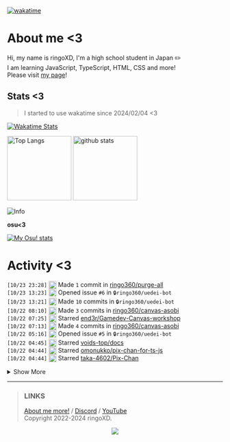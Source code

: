 [![wakatime](https://wakatime.com/badge/user/018d71ab-3f96-48fe-973b-2f7b3d50ecc9.svg)](https://wakatime.com/@018d71ab-3f96-48fe-973b-2f7b3d50ecc9)

# About me <3
<!--
<a href="https://ringoxd.pages.dev"><img src="https://avatars.githubusercontent.com/u/105296365" align="right"></a>
-->

Hi, my name is ringoXD, I'm a high school student in Japan ✏️<br>
I am learning JavaScript, TypeScript, HTML, CSS and more!<br>
Please visit [my page](https://ringoxd.dev/)!

## Stats <3


> I started to use wakatime since 2024/02/04 <3

[![Wakatime Stats](https://github-readme-stats.vercel.app/api/wakatime?username=ringo360&layout=compact&theme=tokyonight)](https://wakatime.com/@ringo360)

<p align="left"> 
  <img alt="Top Langs" height="150px" src="https://github-readme-stats.vercel.app/api/top-langs/?username=ringo360&layout=compact&count_private=true&show_icons=true&theme=tokyonight&custom_title=Used%20Languages!" />
  <img alt="github stats" height="150px" src="https://github-readme-stats.vercel.app/api?username=ringo360&count_private=true&show_icons=true&show_icons=true&theme=tokyonight&custom_title=My%20stats%20<3" />
</p>

![Info](http://github-profile-summary-cards.vercel.app/api/cards/profile-details?username=ringo360&theme=tokyonight)


**osu<3**

[![My Osu! stats](https://osu-sig.vercel.app/card?user=P360Rythm&mode=std&lang=en&blur=6&animation=true&hue=307&mini=true)](https://osu.ppy.sh/users/24734251/)

<!--[![Github activity graph](https://github-readme-activity-graph.vercel.app/graph?username=ringo360&bg_color=000024&color=00ff00&line=8080ff&point=d0d0ff&area=true&hide_border=true)](https://github.com/ashutosh00710/github-readme-activity-graph)-->
<!--[![github-chart](https://github-chart.vercel.app/api?user=ringo360)]-->

# Activity <3
<!--START_SECTION:activity-->
`[10/23 23:28]` <img alt="📝" src="https://github.com/cheesits456/github-activity-readme/raw/master/icons/commit.png" align="top" height="18"> Made `1` commit in [ringo360/purge-all](https://github.com/ringo360/purge-all)  
`[10/23 13:23]` <img alt="❗️" src="https://github.com/cheesits456/github-activity-readme/raw/master/icons/issue.png" align="top" height="18"> Opened issue `#6` in <span title="Private Repo">`🔒ringo360/uedei-bot`</span>  
`[10/23 13:21]` <img alt="📝" src="https://github.com/cheesits456/github-activity-readme/raw/master/icons/commit.png" align="top" height="18"> Made `10` commits in <span title="Private Repo">`🔒ringo360/uedei-bot`</span>  
`[10/22 08:10]` <img alt="📝" src="https://github.com/cheesits456/github-activity-readme/raw/master/icons/commit.png" align="top" height="18"> Made `3` commits in [ringo360/canvas-asobi](https://github.com/ringo360/canvas-asobi)  
`[10/22 07:25]` <img alt="⭐" src="https://github.com/cheesits456/github-activity-readme/raw/master/icons/star.png" align="top" height="18"> Starred [end3r/Gamedev-Canvas-workshop](https://github.com/end3r/Gamedev-Canvas-workshop)  
`[10/22 07:13]` <img alt="📝" src="https://github.com/cheesits456/github-activity-readme/raw/master/icons/commit.png" align="top" height="18"> Made `4` commits in [ringo360/canvas-asobi](https://github.com/ringo360/canvas-asobi)  
`[10/22 05:16]` <img alt="❗️" src="https://github.com/cheesits456/github-activity-readme/raw/master/icons/issue.png" align="top" height="18"> Opened issue `#5` in <span title="Private Repo">`🔒ringo360/uedei-bot`</span>  
`[10/22 04:45]` <img alt="⭐" src="https://github.com/cheesits456/github-activity-readme/raw/master/icons/star.png" align="top" height="18"> Starred [voids-top/docs](https://github.com/voids-top/docs)  
`[10/22 04:44]` <img alt="⭐" src="https://github.com/cheesits456/github-activity-readme/raw/master/icons/star.png" align="top" height="18"> Starred [omonukko/pix-chan-for-ts-js](https://github.com/omonukko/pix-chan-for-ts-js)  
`[10/22 04:44]` <img alt="⭐" src="https://github.com/cheesits456/github-activity-readme/raw/master/icons/star.png" align="top" height="18"> Starred [taka-4602/Pix-Chan](https://github.com/taka-4602/Pix-Chan)  

<details><summary>Show More</summary>

`[10/21 13:21]` <img alt="📝" src="https://github.com/cheesits456/github-activity-readme/raw/master/icons/commit.png" align="top" height="18"> Made `1` commit in <span title="Private Repo">`🔒ringo360/uedei-bot`</span>  
`[10/21 02:31]` <img alt="❗️" src="https://github.com/cheesits456/github-activity-readme/raw/master/icons/issue.png" align="top" height="18"> Opened issue `#4` in <span title="Private Repo">`🔒ringo360/uedei-bot`</span>  
`[10/21 02:27]` <img alt="❗️" src="https://github.com/cheesits456/github-activity-readme/raw/master/icons/issue.png" align="top" height="18"> Opened issue `#3` in <span title="Private Repo">`🔒ringo360/uedei-bot`</span>  
`[10/21 02:22]` <img alt="❗️" src="https://github.com/cheesits456/github-activity-readme/raw/master/icons/issue.png" align="top" height="18"> Opened issue `#2` in <span title="Private Repo">`🔒ringo360/uedei-bot`</span>  
`[10/21 02:14]` <img alt="❗️" src="https://github.com/cheesits456/github-activity-readme/raw/master/icons/issue.png" align="top" height="18"> Opened issue `#1` in <span title="Private Repo">`🔒ringo360/uedei-bot`</span>  
`[10/21 02:05]` <img alt="⭐" src="https://github.com/cheesits456/github-activity-readme/raw/master/icons/star.png" align="top" height="18"> Starred [YimMenu-Lua/Samurais-Scripts](https://github.com/YimMenu-Lua/Samurais-Scripts)  
`[10/21 02:05]` <img alt="⭐" src="https://github.com/cheesits456/github-activity-readme/raw/master/icons/star.png" align="top" height="18"> Starred [microsoft/BitNet](https://github.com/microsoft/BitNet)  
`[10/20 09:37]` <img alt="📝" src="https://github.com/cheesits456/github-activity-readme/raw/master/icons/commit.png" align="top" height="18"> Made `1` commit in <span title="Private Repo">`🔒ringo360/uedei-bot`</span>  
`[10/20 06:51]` <img alt="📂" src="https://github.com/cheesits456/github-activity-readme/raw/master/icons/create-branch.png" align="top" height="18"> Created branch `main` in <span title="Private Repo">`🔒ringo360/uedei-bot`</span>  
`[10/20 06:48]` <img alt="➕" src="https://github.com/cheesits456/github-activity-readme/raw/master/icons/create-repo.png" align="top" height="18"> Created repository <span title="Private Repo">`🔒ringo360/uedei-bot`</span>  
`[10/19 09:45]` <img alt="📝" src="https://github.com/cheesits456/github-activity-readme/raw/master/icons/commit.png" align="top" height="18"> Made `1` commit in [ringo360/CDN-v2](https://github.com/ringo360/CDN-v2)  
`[10/19 08:11]` <img alt="⭐" src="https://github.com/cheesits456/github-activity-readme/raw/master/icons/star.png" align="top" height="18"> Starred [vercel/hyper](https://github.com/vercel/hyper)  
`[10/17 11:17]` <img alt="📝" src="https://github.com/cheesits456/github-activity-readme/raw/master/icons/commit.png" align="top" height="18"> Made `1` commit in [ringo360/CDN-v2](https://github.com/ringo360/CDN-v2)  
`[10/17 11:17]` <img alt="❗️" src="https://github.com/cheesits456/github-activity-readme/raw/master/icons/issue.png" align="top" height="18"> Closed issue [`#2`](https://github.com//ringo360/CDN-v2/issues/2 'init.tsをつくる') in [ringo360/CDN-v2](https://github.com/ringo360/CDN-v2)  
`[10/17 04:25]` <img alt="❗️" src="https://github.com/cheesits456/github-activity-readme/raw/master/icons/issue.png" align="top" height="18"> Opened issue [`#2`](https://github.com//ringo360/CDN-v2/issues/2 'init.tsをつくる') in [ringo360/CDN-v2](https://github.com/ringo360/CDN-v2)  
`[10/17 04:24]` <img alt="📝" src="https://github.com/cheesits456/github-activity-readme/raw/master/icons/commit.png" align="top" height="18"> Made `2` commits in [ringo360/CDN-v2](https://github.com/ringo360/CDN-v2)  
`[10/17 02:45]` <img alt="📝" src="https://github.com/cheesits456/github-activity-readme/raw/master/icons/commit.png" align="top" height="18"> Made `1` commit in [TeamSekai/.github](https://github.com/TeamSekai/.github)  
`[10/17 02:43]` <img alt="📝" src="https://github.com/cheesits456/github-activity-readme/raw/master/icons/commit.png" align="top" height="18"> Made `1` commit in [TeamSekai/Sekai.Viewer](https://github.com/TeamSekai/Sekai.Viewer)  
`[10/17 02:41]` <img alt="🗣" src="https://github.com/cheesits456/github-activity-readme/raw/master/icons/comment.png" align="top" height="18"> Commented on [`f466be5`](https://github.com/TeamSekai/Sekai.Viewer/commit/f466be5edaba4c9e93a551bbd6208deb0ba2e4c4#commitcomment-148034846) in [TeamSekai/Sekai.Viewer](https://github.com/TeamSekai/Sekai.Viewer)  
`[10/17 02:40]` <img alt="📝" src="https://github.com/cheesits456/github-activity-readme/raw/master/icons/commit.png" align="top" height="18"> Made `1` commit in [TeamSekai/Sekai.Viewer](https://github.com/TeamSekai/Sekai.Viewer)  
`[10/17 02:36]` <img alt="📝" src="https://github.com/cheesits456/github-activity-readme/raw/master/icons/commit.png" align="top" height="18"> Made `1` commit in [TeamSekai/Sekai.Explode](https://github.com/TeamSekai/Sekai.Explode)  
`[10/16 01:40]` <img alt="❗️" src="https://github.com/cheesits456/github-activity-readme/raw/master/icons/issue.png" align="top" height="18"> Opened issue [`#1`](https://github.com//ringo360/CDN-v2/issues/1 'offsetの追加') in [ringo360/CDN-v2](https://github.com/ringo360/CDN-v2)  
`[10/15 10:03]` <img alt="➕" src="https://github.com/cheesits456/github-activity-readme/raw/master/icons/create-repo.png" align="top" height="18"> Created repository [ringo360/web-player](https://github.com/ringo360/web-player)  
`[10/15 10:03]` <img alt="📂" src="https://github.com/cheesits456/github-activity-readme/raw/master/icons/create-branch.png" align="top" height="18"> Created branch [`main`](https://github.com/ringo360/web-player/tree/main) in [ringo360/web-player](https://github.com/ringo360/web-player)  
`[10/15 08:14]` <img alt="📝" src="https://github.com/cheesits456/github-activity-readme/raw/master/icons/commit.png" align="top" height="18"> Made `6` commits in [ringo360/canvas-asobi](https://github.com/ringo360/canvas-asobi)  
`[10/14 23:48]` <img alt="⭐" src="https://github.com/cheesits456/github-activity-readme/raw/master/icons/star.png" align="top" height="18"> Starred [takejohn/aiscript-engine](https://github.com/takejohn/aiscript-engine)  
`[10/12 12:20]` <img alt="📝" src="https://github.com/cheesits456/github-activity-readme/raw/master/icons/commit.png" align="top" height="18"> Made `2` commits in [ringo360/1kb](https://github.com/ringo360/1kb)  
`[10/12 11:59]` <img alt="➕" src="https://github.com/cheesits456/github-activity-readme/raw/master/icons/create-repo.png" align="top" height="18"> Created repository [ringo360/1kb](https://github.com/ringo360/1kb)  
`[10/12 11:59]` <img alt="📂" src="https://github.com/cheesits456/github-activity-readme/raw/master/icons/create-branch.png" align="top" height="18"> Created branch [`main`](https://github.com/ringo360/1kb/tree/main) in [ringo360/1kb](https://github.com/ringo360/1kb)  
`[10/12 06:18]` <img alt="⭐" src="https://github.com/cheesits456/github-activity-readme/raw/master/icons/star.png" align="top" height="18"> Starred [iiordanov/remote-desktop-clients](https://github.com/iiordanov/remote-desktop-clients)  
`[10/11 09:19]` <img alt="⭐" src="https://github.com/cheesits456/github-activity-readme/raw/master/icons/star.png" align="top" height="18"> Starred [addi00000/empyrean](https://github.com/addi00000/empyrean)  
`[10/11 00:57]` <img alt="⭐" src="https://github.com/cheesits456/github-activity-readme/raw/master/icons/star.png" align="top" height="18"> Starred [yt-dlp/yt-dlp](https://github.com/yt-dlp/yt-dlp)  
`[10/10 05:24]` <img alt="➕" src="https://github.com/cheesits456/github-activity-readme/raw/master/icons/create-repo.png" align="top" height="18"> Created repository [ringo360/isSafeURL](https://github.com/ringo360/isSafeURL)  
`[10/10 05:24]` <img alt="📂" src="https://github.com/cheesits456/github-activity-readme/raw/master/icons/create-branch.png" align="top" height="18"> Created branch [`main`](https://github.com/ringo360/isSafeURL/tree/main) in [ringo360/isSafeURL](https://github.com/ringo360/isSafeURL)  
`[10/10 05:23]` <img alt="⭐" src="https://github.com/cheesits456/github-activity-readme/raw/master/icons/star.png" align="top" height="18"> Starred [ccbikai/loooooooooooooooooooooooooooooooooooooooooooooooooooooooooooooo.ong](https://github.com/ccbikai/loooooooooooooooooooooooooooooooooooooooooooooooooooooooooooooo.ong)  
`[10/08 08:10]` <img alt="📝" src="https://github.com/cheesits456/github-activity-readme/raw/master/icons/commit.png" align="top" height="18"> Made `6` commits in [ringo360/canvas-asobi](https://github.com/ringo360/canvas-asobi)  
`[10/08 07:07]` <img alt="📂" src="https://github.com/cheesits456/github-activity-readme/raw/master/icons/create-branch.png" align="top" height="18"> Created branch [`main`](https://github.com/ringo360/canvas-asobi/tree/main) in [ringo360/canvas-asobi](https://github.com/ringo360/canvas-asobi)  
`[10/08 07:07]` <img alt="➕" src="https://github.com/cheesits456/github-activity-readme/raw/master/icons/create-repo.png" align="top" height="18"> Created repository [ringo360/canvas-asobi](https://github.com/ringo360/canvas-asobi)  
`[10/08 05:15]` <img alt="⭐" src="https://github.com/cheesits456/github-activity-readme/raw/master/icons/star.png" align="top" height="18"> Starred [stackblitz/bolt.new](https://github.com/stackblitz/bolt.new)  
`[10/07 23:28]` <img alt="⭐" src="https://github.com/cheesits456/github-activity-readme/raw/master/icons/star.png" align="top" height="18"> Starred [otoneko1102/randplus-buffer](https://github.com/otoneko1102/randplus-buffer)  
`[10/06 11:29]` <img alt="📂" src="https://github.com/cheesits456/github-activity-readme/raw/master/icons/create-branch.png" align="top" height="18"> Created branch `main` in <span title="Private Repo">`🔒ringo360/RapidDos`</span>  
`[10/06 11:29]` <img alt="➕" src="https://github.com/cheesits456/github-activity-readme/raw/master/icons/create-repo.png" align="top" height="18"> Created repository <span title="Private Repo">`🔒ringo360/RapidDos`</span>  
`[10/06 09:03]` <img alt="⭐" src="https://github.com/cheesits456/github-activity-readme/raw/master/icons/star.png" align="top" height="18"> Starred [Team-BTMC/osu-radio](https://github.com/Team-BTMC/osu-radio)  
`[10/06 09:03]` <img alt="⭐" src="https://github.com/cheesits456/github-activity-readme/raw/master/icons/star.png" align="top" height="18"> Starred [otoneko1102/discord-userapp](https://github.com/otoneko1102/discord-userapp)  
`[10/05 19:03]` <img alt="📝" src="https://github.com/cheesits456/github-activity-readme/raw/master/icons/commit.png" align="top" height="18"> Made `2` commits in <span title="Private Repo">`🔒TeamSekai/Sekai.Viewer`</span>  
`[10/05 17:50]` <img alt="❗️" src="https://github.com/cheesits456/github-activity-readme/raw/master/icons/issue.png" align="top" height="18"> Closed issue `#1` in <span title="Private Repo">`🔒TeamSekai/Sekai.Viewer`</span>  
`[10/05 17:50]` <img alt="📝" src="https://github.com/cheesits456/github-activity-readme/raw/master/icons/commit.png" align="top" height="18"> Made `3` commits in <span title="Private Repo">`🔒TeamSekai/Sekai.Viewer`</span>  
`[10/05 09:37]` <img alt="📝" src="https://github.com/cheesits456/github-activity-readme/raw/master/icons/commit.png" align="top" height="18"> Made `9` commits in [ringo360/CDN-v2](https://github.com/ringo360/CDN-v2)  
`[10/03 12:42]` <img alt="⭐" src="https://github.com/cheesits456/github-activity-readme/raw/master/icons/star.png" align="top" height="18"> Starred [skick1234/DisTube](https://github.com/skick1234/DisTube)  
`[10/03 04:39]` <img alt="⭐" src="https://github.com/cheesits456/github-activity-readme/raw/master/icons/star.png" align="top" height="18"> Starred [EndstoneMC/endstone](https://github.com/EndstoneMC/endstone)  
`[10/02 12:05]` <img alt="📝" src="https://github.com/cheesits456/github-activity-readme/raw/master/icons/commit.png" align="top" height="18"> Made `2` commits in [ringo360/djs-tutorial](https://github.com/ringo360/djs-tutorial)  
`[10/02 11:24]` <img alt="⭐" src="https://github.com/cheesits456/github-activity-readme/raw/master/icons/star.png" align="top" height="18"> Starred [elviswolcott/seti-icons](https://github.com/elviswolcott/seti-icons)  
`[10/02 10:09]` <img alt="⭐" src="https://github.com/cheesits456/github-activity-readme/raw/master/icons/star.png" align="top" height="18"> Starred [hatoo/oha](https://github.com/hatoo/oha)  
`[10/02 09:27]` <img alt="📝" src="https://github.com/cheesits456/github-activity-readme/raw/master/icons/commit.png" align="top" height="18"> Made `3` commits in [ringo360/Rust-HelloWorld](https://github.com/ringo360/Rust-HelloWorld)  
`[10/02 08:17]` <img alt="📂" src="https://github.com/cheesits456/github-activity-readme/raw/master/icons/create-branch.png" align="top" height="18"> Created branch [`main`](https://github.com/ringo360/Rust-HelloWorld/tree/main) in [ringo360/Rust-HelloWorld](https://github.com/ringo360/Rust-HelloWorld)  
`[10/02 08:17]` <img alt="➕" src="https://github.com/cheesits456/github-activity-readme/raw/master/icons/create-repo.png" align="top" height="18"> Created repository [ringo360/Rust-HelloWorld](https://github.com/ringo360/Rust-HelloWorld)  
`[10/02 07:06]` <img alt="📝" src="https://github.com/cheesits456/github-activity-readme/raw/master/icons/commit.png" align="top" height="18"> Made `3` commits in [ringo360/djs-docs](https://github.com/ringo360/djs-docs)  
`[10/01 11:47]` <img alt="⭐" src="https://github.com/cheesits456/github-activity-readme/raw/master/icons/star.png" align="top" height="18"> Starred [NaeCqde/email-worker-discord](https://github.com/NaeCqde/email-worker-discord)  
`[09/30 04:09]` <img alt="📝" src="https://github.com/cheesits456/github-activity-readme/raw/master/icons/commit.png" align="top" height="18"> Made `3` commits in <span title="Private Repo">`🔒ringo360/Simplest-Dos`</span>  
`[09/30 02:44]` <img alt="➕" src="https://github.com/cheesits456/github-activity-readme/raw/master/icons/create-repo.png" align="top" height="18"> Created repository <span title="Private Repo">`🔒ringo360/Simplest-Dos`</span>  
`[09/30 02:44]` <img alt="📂" src="https://github.com/cheesits456/github-activity-readme/raw/master/icons/create-branch.png" align="top" height="18"> Created branch `main` in <span title="Private Repo">`🔒ringo360/Simplest-Dos`</span>  
`[09/30 01:45]` <img alt="📝" src="https://github.com/cheesits456/github-activity-readme/raw/master/icons/commit.png" align="top" height="18"> Made `3` commits in <span title="Private Repo">`🔒ringo360/Verify`</span>  
`[09/30 00:08]` <img alt="⭐" src="https://github.com/cheesits456/github-activity-readme/raw/master/icons/star.png" align="top" height="18"> Starred [VectorClient/Releases](https://github.com/VectorClient/Releases)  
`[09/29 13:08]` <img alt="⭐" src="https://github.com/cheesits456/github-activity-readme/raw/master/icons/star.png" align="top" height="18"> Starred [ysdragon/StreamBot](https://github.com/ysdragon/StreamBot)  
`[09/26 05:55]` <img alt="⭐" src="https://github.com/cheesits456/github-activity-readme/raw/master/icons/star.png" align="top" height="18"> Starred [TKperson/Nuking-Discord-Server-Bot-Nuke-Bot](https://github.com/TKperson/Nuking-Discord-Server-Bot-Nuke-Bot)  
`[09/25 05:24]` <img alt="⭐" src="https://github.com/cheesits456/github-activity-readme/raw/master/icons/star.png" align="top" height="18"> Starred [VadimBoev/FlappyBird](https://github.com/VadimBoev/FlappyBird)  
`[09/24 14:28]` <img alt="⭐" src="https://github.com/cheesits456/github-activity-readme/raw/master/icons/star.png" align="top" height="18"> Starred [Kolhax/Vape-V4-Crack](https://github.com/Kolhax/Vape-V4-Crack)  
`[09/24 14:11]` <img alt="🗣" src="https://github.com/cheesits456/github-activity-readme/raw/master/icons/comment.png" align="top" height="18"> Commented on [`#1159`](https://github.com//sindresorhus/execa/issues/1159 'How do I fix ERR_PACKAGE_PATH_NOT_EXPORTED ?') in [sindresorhus/execa](https://github.com/sindresorhus/execa)  
`[09/24 14:11]` <img alt="❗️" src="https://github.com/cheesits456/github-activity-readme/raw/master/icons/issue.png" align="top" height="18"> Closed issue [`#1159`](https://github.com//sindresorhus/execa/issues/1159 'How do I fix ERR_PACKAGE_PATH_NOT_EXPORTED ?') in [sindresorhus/execa](https://github.com/sindresorhus/execa)  
`[09/24 14:09]` <img alt="📝" src="https://github.com/cheesits456/github-activity-readme/raw/master/icons/commit.png" align="top" height="18"> Made `1` commit in [ringo360/exec-trigger](https://github.com/ringo360/exec-trigger)  
`[09/24 06:57]` <img alt="📝" src="https://github.com/cheesits456/github-activity-readme/raw/master/icons/commit.png" align="top" height="18"> Made `1` commit in [ringo360/wakeup-and-sleep-frontend](https://github.com/ringo360/wakeup-and-sleep-frontend)  
`[09/23 15:33]` <img alt="📝" src="https://github.com/cheesits456/github-activity-readme/raw/master/icons/commit.png" align="top" height="18"> Made `3` commits in <span title="Private Repo">`🔒ringo360/Verify`</span>  
`[09/23 14:06]` <img alt="🗣" src="https://github.com/cheesits456/github-activity-readme/raw/master/icons/comment.png" align="top" height="18"> Commented on [`#1159`](https://github.com//sindresorhus/execa/issues/1159 'How do I fix ERR_PACKAGE_PATH_NOT_EXPORTED ?') in [sindresorhus/execa](https://github.com/sindresorhus/execa)  
`[09/23 02:10]` <img alt="⭐" src="https://github.com/cheesits456/github-activity-readme/raw/master/icons/star.png" align="top" height="18"> Starred [hUwUtao/Iris](https://github.com/hUwUtao/Iris)  
`[09/23 02:01]` <img alt="🗣" src="https://github.com/cheesits456/github-activity-readme/raw/master/icons/comment.png" align="top" height="18"> Commented on [`#1159`](https://github.com//sindresorhus/execa/issues/1159 'How do I fix ERR_PACKAGE_PATH_NOT_EXPORTED ?') in [sindresorhus/execa](https://github.com/sindresorhus/execa)  
`[09/22 16:35]` <img alt="📝" src="https://github.com/cheesits456/github-activity-readme/raw/master/icons/commit.png" align="top" height="18"> Made `1` commit in <span title="Private Repo">`🔒ringo360/Verify`</span>  
`[09/22 07:14]` <img alt="❗️" src="https://github.com/cheesits456/github-activity-readme/raw/master/icons/issue.png" align="top" height="18"> Opened issue [`#1159`](https://github.com//sindresorhus/execa/issues/1159 'How to fix ERR_PACKAGE_PATH_NOT_EXPORTED ?') in [sindresorhus/execa](https://github.com/sindresorhus/execa)  
`[09/22 07:09]` <img alt="📝" src="https://github.com/cheesits456/github-activity-readme/raw/master/icons/commit.png" align="top" height="18"> Made `2` commits in <span title="Private Repo">`🔒ringo360/exec-trigger`</span>  
`[09/22 06:04]` <img alt="⭐" src="https://github.com/cheesits456/github-activity-readme/raw/master/icons/star.png" align="top" height="18"> Starred [sindresorhus/execa](https://github.com/sindresorhus/execa)  
`[09/22 03:59]` <img alt="📂" src="https://github.com/cheesits456/github-activity-readme/raw/master/icons/create-branch.png" align="top" height="18"> Created branch [`master`](https://github.com/ringo360/djs-docs/tree/master) in [ringo360/djs-docs](https://github.com/ringo360/djs-docs)  
`[09/22 03:59]` <img alt="➕" src="https://github.com/cheesits456/github-activity-readme/raw/master/icons/create-repo.png" align="top" height="18"> Created repository [ringo360/djs-docs](https://github.com/ringo360/djs-docs)  
`[09/21 14:13]` <img alt="📂" src="https://github.com/cheesits456/github-activity-readme/raw/master/icons/create-branch.png" align="top" height="18"> Created branch `master` in <span title="Private Repo">`🔒ringo360/exec-trigger`</span>  
`[09/21 14:11]` <img alt="➕" src="https://github.com/cheesits456/github-activity-readme/raw/master/icons/create-repo.png" align="top" height="18"> Created repository <span title="Private Repo">`🔒ringo360/exec-trigger`</span>  
`[09/21 13:57]` <img alt="📂" src="https://github.com/cheesits456/github-activity-readme/raw/master/icons/create-branch.png" align="top" height="18"> Created branch [`feature/discord-notify`](https://github.com/ringo360/f5si-autoupdater/tree/feature/discord-notify) in [ringo360/f5si-autoupdater](https://github.com/ringo360/f5si-autoupdater)  
`[09/21 13:57]` <img alt="❗️" src="https://github.com/cheesits456/github-activity-readme/raw/master/icons/issue.png" align="top" height="18"> Opened issue [`#2`](https://github.com//ringo360/f5si-autoupdater/issues/2 'Discordへの通知') in [ringo360/f5si-autoupdater](https://github.com/ringo360/f5si-autoupdater)  
`[09/21 13:56]` <img alt="📂" src="https://github.com/cheesits456/github-activity-readme/raw/master/icons/create-branch.png" align="top" height="18"> Created branch [`feature/send-req`](https://github.com/ringo360/f5si-autoupdater/tree/feature/send-req) in [ringo360/f5si-autoupdater](https://github.com/ringo360/f5si-autoupdater)  
`[09/21 13:55]` <img alt="❗️" src="https://github.com/cheesits456/github-activity-readme/raw/master/icons/issue.png" align="top" height="18"> Opened issue [`#1`](https://github.com//ringo360/f5si-autoupdater/issues/1 '(私的利用のための)外部サーバーとの連携') in [ringo360/f5si-autoupdater](https://github.com/ringo360/f5si-autoupdater)  
`[09/21 13:53]` <img alt="📝" src="https://github.com/cheesits456/github-activity-readme/raw/master/icons/commit.png" align="top" height="18"> Made `5` commits in [ringo360/f5si-autoupdater](https://github.com/ringo360/f5si-autoupdater)  
`[09/20 08:57]` <img alt="📂" src="https://github.com/cheesits456/github-activity-readme/raw/master/icons/create-branch.png" align="top" height="18"> Created branch [`main`](https://github.com/ringo360/ifconfig-edge/tree/main) in [ringo360/ifconfig-edge](https://github.com/ringo360/ifconfig-edge)  
`[09/20 08:57]` <img alt="➕" src="https://github.com/cheesits456/github-activity-readme/raw/master/icons/create-repo.png" align="top" height="18"> Created repository [ringo360/ifconfig-edge](https://github.com/ringo360/ifconfig-edge)  
`[09/19 13:18]` <img alt="⭐" src="https://github.com/cheesits456/github-activity-readme/raw/master/icons/star.png" align="top" height="18"> Starred [arkenfox/user.js](https://github.com/arkenfox/user.js)  
`[09/19 09:23]` <img alt="➕" src="https://github.com/cheesits456/github-activity-readme/raw/master/icons/create-repo.png" align="top" height="18"> Created repository [ringo360/f5si-autoupdater](https://github.com/ringo360/f5si-autoupdater)  
`[09/19 09:23]` <img alt="📂" src="https://github.com/cheesits456/github-activity-readme/raw/master/icons/create-branch.png" align="top" height="18"> Created branch [`main`](https://github.com/ringo360/f5si-autoupdater/tree/main) in [ringo360/f5si-autoupdater](https://github.com/ringo360/f5si-autoupdater)  
`[09/19 08:07]` <img alt="⭐" src="https://github.com/cheesits456/github-activity-readme/raw/master/icons/star.png" align="top" height="18"> Starred [NixOS/nixpkgs](https://github.com/NixOS/nixpkgs)  
`[09/19 07:41]` <img alt="📝" src="https://github.com/cheesits456/github-activity-readme/raw/master/icons/commit.png" align="top" height="18"> Made `1` commit in [ringo360/wakeup-and-sleep-frontend](https://github.com/ringo360/wakeup-and-sleep-frontend)  
`[09/19 00:01]` <img alt="⭐" src="https://github.com/cheesits456/github-activity-readme/raw/master/icons/star.png" align="top" height="18"> Starred [mirielnet/lisna-web](https://github.com/mirielnet/lisna-web)  
`[09/18 23:16]` <img alt="⭐" src="https://github.com/cheesits456/github-activity-readme/raw/master/icons/star.png" align="top" height="18"> Starred [leerob/next-saas-starter](https://github.com/leerob/next-saas-starter)  
`[09/16 07:20]` <img alt="📝" src="https://github.com/cheesits456/github-activity-readme/raw/master/icons/commit.png" align="top" height="18"> Made `6` commits in [ringo360/wakeup-and-sleep-frontend](https://github.com/ringo360/wakeup-and-sleep-frontend)  
`[09/16 04:39]` <img alt="📝" src="https://github.com/cheesits456/github-activity-readme/raw/master/icons/commit.png" align="top" height="18"> Made `3` commits in [ringo360/latency-test](https://github.com/ringo360/latency-test)  
`[09/15 17:41]` <img alt="📂" src="https://github.com/cheesits456/github-activity-readme/raw/master/icons/create-branch.png" align="top" height="18"> Created branch [`master`](https://github.com/ringo360/latency-test/tree/master) in [ringo360/latency-test](https://github.com/ringo360/latency-test)  
`[09/15 17:41]` <img alt="➕" src="https://github.com/cheesits456/github-activity-readme/raw/master/icons/create-repo.png" align="top" height="18"> Created repository [ringo360/latency-test](https://github.com/ringo360/latency-test)  
`[09/15 10:44]` <img alt="📝" src="https://github.com/cheesits456/github-activity-readme/raw/master/icons/commit.png" align="top" height="18"> Made `1` commit in <span title="Private Repo">`🔒ringo360/Quick-VCNuker`</span>  
`[09/15 09:23]` <img alt="📂" src="https://github.com/cheesits456/github-activity-readme/raw/master/icons/create-branch.png" align="top" height="18"> Created branch `main` in <span title="Private Repo">`🔒ringo360/Quick-VCNuker`</span>  
`[09/15 09:23]` <img alt="➕" src="https://github.com/cheesits456/github-activity-readme/raw/master/icons/create-repo.png" align="top" height="18"> Created repository <span title="Private Repo">`🔒ringo360/Quick-VCNuker`</span>  
`[09/15 07:26]` <img alt="📂" src="https://github.com/cheesits456/github-activity-readme/raw/master/icons/create-branch.png" align="top" height="18"> Created branch `master` in <span title="Private Repo">`🔒TeamOasisMC/Website`</span>  
`[09/15 07:26]` <img alt="➕" src="https://github.com/cheesits456/github-activity-readme/raw/master/icons/create-repo.png" align="top" height="18"> Created repository <span title="Private Repo">`🔒TeamOasisMC/Website`</span>  
`[09/15 07:25]` <img alt="📝" src="https://github.com/cheesits456/github-activity-readme/raw/master/icons/commit.png" align="top" height="18"> Made `1` commit in [ringo360/Java_tamesi](https://github.com/ringo360/Java_tamesi)  
`[09/14 23:43]` <img alt="⭐" src="https://github.com/cheesits456/github-activity-readme/raw/master/icons/star.png" align="top" height="18"> Starred [DevLeoko/AdvancedBan](https://github.com/DevLeoko/AdvancedBan)  
`[09/14 23:36]` <img alt="⭐" src="https://github.com/cheesits456/github-activity-readme/raw/master/icons/star.png" align="top" height="18"> Starred [TheNewEconomy/EconomyCore](https://github.com/TheNewEconomy/EconomyCore)  
`[09/14 07:01]` <img alt="🗣" src="https://github.com/cheesits456/github-activity-readme/raw/master/icons/comment.png" align="top" height="18"> Commented on [`#459`](https://github.com//shalldie/vscode-background/issues/459 '[Bug Report] 最新的code-insider 1.94.0中，插件失效') in [shalldie/vscode-background](https://github.com/shalldie/vscode-background)  
`[09/13 00:18]` <img alt="⭐" src="https://github.com/cheesits456/github-activity-readme/raw/master/icons/star.png" align="top" height="18"> Starred [reklamajansimiz/diep.io-hacks-cheats-mods](https://github.com/reklamajansimiz/diep.io-hacks-cheats-mods)  
`[09/13 00:01]` <img alt="⭐" src="https://github.com/cheesits456/github-activity-readme/raw/master/icons/star.png" align="top" height="18"> Starred [Walkoud/raidbotdiscord](https://github.com/Walkoud/raidbotdiscord)  
`[09/12 09:55]` <img alt="📝" src="https://github.com/cheesits456/github-activity-readme/raw/master/icons/commit.png" align="top" height="18"> Made `4` commits in <span title="Private Repo">`🔒ringo360/selfbot`</span>  
`[09/12 08:10]` <img alt="📝" src="https://github.com/cheesits456/github-activity-readme/raw/master/icons/commit.png" align="top" height="18"> Made `3` commits in [ringo360/wakeup-and-sleep-frontend](https://github.com/ringo360/wakeup-and-sleep-frontend)  
`[09/12 06:51]` <img alt="🗣" src="https://github.com/cheesits456/github-activity-readme/raw/master/icons/comment.png" align="top" height="18"> Commented on [`#7`](https://github.com//ringo360/wakeup-and-sleep-frontend/issues/7 '睡眠時間の目標を決められるようにする') in [ringo360/wakeup-and-sleep-frontend](https://github.com/ringo360/wakeup-and-sleep-frontend)  
`[09/12 06:51]` <img alt="❗️" src="https://github.com/cheesits456/github-activity-readme/raw/master/icons/issue.png" align="top" height="18"> Closed issue [`#7`](https://github.com//ringo360/wakeup-and-sleep-frontend/issues/7 '睡眠時間の目標を決められるようにする') in [ringo360/wakeup-and-sleep-frontend](https://github.com/ringo360/wakeup-and-sleep-frontend)  
`[09/12 06:51]` <img alt="❗️" src="https://github.com/cheesits456/github-activity-readme/raw/master/icons/issue.png" align="top" height="18"> Opened issue [`#10`](https://github.com//ringo360/wakeup-and-sleep-frontend/issues/10 'コード整理') in [ringo360/wakeup-and-sleep-frontend](https://github.com/ringo360/wakeup-and-sleep-frontend)  
`[09/12 06:47]` <img alt="📝" src="https://github.com/cheesits456/github-activity-readme/raw/master/icons/commit.png" align="top" height="18"> Made `1` commit in [ringo360/wakeup-and-sleep-frontend](https://github.com/ringo360/wakeup-and-sleep-frontend)  
`[09/12 00:27]` <img alt="❗️" src="https://github.com/cheesits456/github-activity-readme/raw/master/icons/issue.png" align="top" height="18"> Opened issue `#2` in <span title="Private Repo">`🔒ringo360/selfbot`</span>  
`[09/12 00:26]` <img alt="❗️" src="https://github.com/cheesits456/github-activity-readme/raw/master/icons/issue.png" align="top" height="18"> Opened issue `#1` in <span title="Private Repo">`🔒ringo360/selfbot`</span>  
`[09/12 00:09]` <img alt="⭐" src="https://github.com/cheesits456/github-activity-readme/raw/master/icons/star.png" align="top" height="18"> Starred [defineprogramming/phindapidocs](https://github.com/defineprogramming/phindapidocs)  
`[09/11 12:00]` <img alt="📝" src="https://github.com/cheesits456/github-activity-readme/raw/master/icons/commit.png" align="top" height="18"> Made `3` commits in <span title="Private Repo">`🔒ringo360/blog`</span>  
`[09/10 09:48]` <img alt="📂" src="https://github.com/cheesits456/github-activity-readme/raw/master/icons/create-branch.png" align="top" height="18"> Created branch [`master`](https://github.com/ringo360/Java_tamesi/tree/master) in [ringo360/Java_tamesi](https://github.com/ringo360/Java_tamesi)  
`[09/10 09:48]` <img alt="➕" src="https://github.com/cheesits456/github-activity-readme/raw/master/icons/create-repo.png" align="top" height="18"> Created repository [ringo360/Java_tamesi](https://github.com/ringo360/Java_tamesi)  
`[09/10 08:02]` <img alt="📝" src="https://github.com/cheesits456/github-activity-readme/raw/master/icons/commit.png" align="top" height="18"> Made `8` commits in [ringo360/wakeup-and-sleep-frontend](https://github.com/ringo360/wakeup-and-sleep-frontend)  
`[09/09 12:32]` <img alt="🗣" src="https://github.com/cheesits456/github-activity-readme/raw/master/icons/comment.png" align="top" height="18"> Commented on [`#6`](https://github.com//ringo360/wakeup-and-sleep-frontend/issues/6 '誤った操作の取り消し') in [ringo360/wakeup-and-sleep-frontend](https://github.com/ringo360/wakeup-and-sleep-frontend)  
`[09/09 12:32]` <img alt="❗️" src="https://github.com/cheesits456/github-activity-readme/raw/master/icons/issue.png" align="top" height="18"> Closed issue [`#6`](https://github.com//ringo360/wakeup-and-sleep-frontend/issues/6 '誤った操作の取り消し') in [ringo360/wakeup-and-sleep-frontend](https://github.com/ringo360/wakeup-and-sleep-frontend)  
`[09/09 12:32]` <img alt="❗️" src="https://github.com/cheesits456/github-activity-readme/raw/master/icons/issue.png" align="top" height="18"> Closed issue [`#9`](https://github.com//ringo360/wakeup-and-sleep-frontend/issues/9 '起床・睡眠・朝食ボタンを用意する + 手動で日付を入力可能にする') in [ringo360/wakeup-and-sleep-frontend](https://github.com/ringo360/wakeup-and-sleep-frontend)  
`[09/09 11:26]` <img alt="❗️" src="https://github.com/cheesits456/github-activity-readme/raw/master/icons/issue.png" align="top" height="18"> Closed issue [`#8`](https://github.com//ringo360/wakeup-and-sleep-frontend/issues/8 '朝食のチェックボックス+コメント') in [ringo360/wakeup-and-sleep-frontend](https://github.com/ringo360/wakeup-and-sleep-frontend)  
`[09/09 11:26]` <img alt="📝" src="https://github.com/cheesits456/github-activity-readme/raw/master/icons/commit.png" align="top" height="18"> Made `1` commit in [ringo360/wakeup-and-sleep-frontend](https://github.com/ringo360/wakeup-and-sleep-frontend)  
`[09/09 06:25]` <img alt="❗️" src="https://github.com/cheesits456/github-activity-readme/raw/master/icons/issue.png" align="top" height="18"> Opened issue [`#14`](https://github.com//ringo360/wakeup-and-sleep-app/issues/14 'GET /v1/sleepで渡すデータをサーバーサイドで処理する') in [ringo360/wakeup-and-sleep-app](https://github.com/ringo360/wakeup-and-sleep-app)  
`[09/09 02:11]` <img alt="🗣" src="https://github.com/cheesits456/github-activity-readme/raw/master/icons/comment.png" align="top" height="18"> Commented on [`#8`](https://github.com//ringo360/wakeup-and-sleep-frontend/issues/8 '朝食のチェックボックス+コメント') in [ringo360/wakeup-and-sleep-frontend](https://github.com/ringo360/wakeup-and-sleep-frontend)  
`[09/09 02:11]` <img alt="🗣" src="https://github.com/cheesits456/github-activity-readme/raw/master/icons/comment.png" align="top" height="18"> Commented on [`#8`](https://github.com//ringo360/wakeup-and-sleep-frontend/issues/8 '朝食のチェックボックス+コメント') in [ringo360/wakeup-and-sleep-frontend](https://github.com/ringo360/wakeup-and-sleep-frontend)  
`[09/08 07:47]` <img alt="📝" src="https://github.com/cheesits456/github-activity-readme/raw/master/icons/commit.png" align="top" height="18"> Made `10` commits in [ringo360/wakeup-and-sleep-frontend](https://github.com/ringo360/wakeup-and-sleep-frontend)  
`[09/07 06:39]` <img alt="📂" src="https://github.com/cheesits456/github-activity-readme/raw/master/icons/create-branch.png" align="top" height="18"> Created branch `main` in <span title="Private Repo">`🔒ringo360/antifilter-instance`</span>  
`[09/07 06:39]` <img alt="➕" src="https://github.com/cheesits456/github-activity-readme/raw/master/icons/create-repo.png" align="top" height="18"> Created repository <span title="Private Repo">`🔒ringo360/antifilter-instance`</span>  
`[09/06 06:13]` <img alt="➕" src="https://github.com/cheesits456/github-activity-readme/raw/master/icons/create-repo.png" align="top" height="18"> Created repository [ringo360/websocket-test](https://github.com/ringo360/websocket-test)  
`[09/06 06:13]` <img alt="📂" src="https://github.com/cheesits456/github-activity-readme/raw/master/icons/create-branch.png" align="top" height="18"> Created branch [`main`](https://github.com/ringo360/websocket-test/tree/main) in [ringo360/websocket-test](https://github.com/ringo360/websocket-test)  
`[09/05 22:48]` <img alt="⭐" src="https://github.com/cheesits456/github-activity-readme/raw/master/icons/star.png" align="top" height="18"> Starred [mirielnet/web](https://github.com/mirielnet/web)  
`[09/04 12:53]` <img alt="🗣" src="https://github.com/cheesits456/github-activity-readme/raw/master/icons/comment.png" align="top" height="18"> Commented on `#1` in <span title="Private Repo">`🔒NaeCqde/okazuri_bot`</span>  
`[09/04 12:52]` <img alt="📝" src="https://github.com/cheesits456/github-activity-readme/raw/master/icons/commit.png" align="top" height="18"> Made `1` commit in <span title="Private Repo">`🔒NaeCqde/okazuri_bot`</span>  
`[09/04 04:22]` <img alt="📝" src="https://github.com/cheesits456/github-activity-readme/raw/master/icons/commit.png" align="top" height="18"> Made `1` commit in <span title="Private Repo">`🔒ringo360/selfbot`</span>  
`[09/03 23:39]` <img alt="⭐" src="https://github.com/cheesits456/github-activity-readme/raw/master/icons/star.png" align="top" height="18"> Starred [RustScan/RustScan](https://github.com/RustScan/RustScan)  
`[09/02 16:04]` <img alt="📝" src="https://github.com/cheesits456/github-activity-readme/raw/master/icons/commit.png" align="top" height="18"> Made `5` commits in <span title="Private Repo">`🔒NaeCqde/okazuri_bot`</span>  
`[09/01 11:17]` <img alt="📂" src="https://github.com/cheesits456/github-activity-readme/raw/master/icons/create-branch.png" align="top" height="18"> Created branch [`main`](https://github.com/ringo360/mc-status-cli/tree/main) in [ringo360/mc-status-cli](https://github.com/ringo360/mc-status-cli)  
`[09/01 11:17]` <img alt="➕" src="https://github.com/cheesits456/github-activity-readme/raw/master/icons/create-repo.png" align="top" height="18"> Created repository [ringo360/mc-status-cli](https://github.com/ringo360/mc-status-cli)  
`[09/01 07:47]` <img alt="📂" src="https://github.com/cheesits456/github-activity-readme/raw/master/icons/create-branch.png" align="top" height="18"> Created branch `feature/add-sites` in <span title="Private Repo">`🔒NaeCqde/okazuri_bot`</span>  
`[09/01 04:48]` <img alt="📝" src="https://github.com/cheesits456/github-activity-readme/raw/master/icons/commit.png" align="top" height="18"> Made `3` commits in [ringo360/raknet-scanner](https://github.com/ringo360/raknet-scanner)  
`[08/30 16:05]` <img alt="📝" src="https://github.com/cheesits456/github-activity-readme/raw/master/icons/commit.png" align="top" height="18"> Made `3` commits in [ringo360/purge-all](https://github.com/ringo360/purge-all)  
`[08/30 07:54]` <img alt="📝" src="https://github.com/cheesits456/github-activity-readme/raw/master/icons/commit.png" align="top" height="18"> Made `2` commits in [ringo360/wakeup-and-sleep-frontend](https://github.com/ringo360/wakeup-and-sleep-frontend)  
`[08/30 07:08]` <img alt="📝" src="https://github.com/cheesits456/github-activity-readme/raw/master/icons/commit.png" align="top" height="18"> Made `7` commits in [ringo360/wakeup-and-sleep-app](https://github.com/ringo360/wakeup-and-sleep-app)  
`[08/30 06:46]` <img alt="📝" src="https://github.com/cheesits456/github-activity-readme/raw/master/icons/commit.png" align="top" height="18"> Made `2` commits in [ringo360/wakeup-and-sleep-frontend](https://github.com/ringo360/wakeup-and-sleep-frontend)  
`[08/29 16:36]` <img alt="⭐" src="https://github.com/cheesits456/github-activity-readme/raw/master/icons/star.png" align="top" height="18"> Starred [SkidderMC/FDPClient](https://github.com/SkidderMC/FDPClient)  
`[08/29 14:42]` <img alt="📝" src="https://github.com/cheesits456/github-activity-readme/raw/master/icons/commit.png" align="top" height="18"> Made `12` commits in [ringo360/wakeup-and-sleep-frontend](https://github.com/ringo360/wakeup-and-sleep-frontend)  
`[08/29 10:44]` <img alt="🗣" src="https://github.com/cheesits456/github-activity-readme/raw/master/icons/comment.png" align="top" height="18"> Commented on [`#1`](https://github.com//ringo360/purge-all/issues/1 '@ts-ignore、消してください') in [ringo360/purge-all](https://github.com/ringo360/purge-all)  
`[08/29 10:44]` <img alt="❗️" src="https://github.com/cheesits456/github-activity-readme/raw/master/icons/issue.png" align="top" height="18"> Closed issue [`#1`](https://github.com//ringo360/purge-all/issues/1 '@ts-ignore、消してください') in [ringo360/purge-all](https://github.com/ringo360/purge-all)  
`[08/29 04:01]` <img alt="🎉" src="https://github.com/cheesits456/github-activity-readme/raw/master/icons/merge.png" align="top" height="18"> Merged PR [`#2`](https://github.com//ringo360/purge-all/pull/2 'Fix: TypeCheck') in [ringo360/purge-all](https://github.com/ringo360/purge-all)  
`[08/29 04:01]` <img alt="📝" src="https://github.com/cheesits456/github-activity-readme/raw/master/icons/commit.png" align="top" height="18"> Made `2` commits in [ringo360/purge-all](https://github.com/ringo360/purge-all)  
`[08/29 04:00]` <img alt="🔍" src="https://github.com/cheesits456/github-activity-readme/raw/master/icons/review.png" align="top" height="18"> Reviewed [`#2`](https://github.com//ringo360/purge-all/pull/2 'Fix: TypeCheck') in [ringo360/purge-all](https://github.com/ringo360/purge-all)  
`[08/29 02:40]` <img alt="❗️" src="https://github.com/cheesits456/github-activity-readme/raw/master/icons/issue.png" align="top" height="18"> Opened issue [`#1`](https://github.com//ringo360/purge-all/issues/1 '@ts-ignore、消してください') in [ringo360/purge-all](https://github.com/ringo360/purge-all)  
`[08/28 17:47]` <img alt="📝" src="https://github.com/cheesits456/github-activity-readme/raw/master/icons/commit.png" align="top" height="18"> Made `3` commits in [ringo360/purge-all](https://github.com/ringo360/purge-all)  
`[08/28 14:51]` <img alt="➕" src="https://github.com/cheesits456/github-activity-readme/raw/master/icons/create-repo.png" align="top" height="18"> Created repository [ringo360/purge-all](https://github.com/ringo360/purge-all)  
`[08/28 14:51]` <img alt="📂" src="https://github.com/cheesits456/github-activity-readme/raw/master/icons/create-branch.png" align="top" height="18"> Created branch [`main`](https://github.com/ringo360/purge-all/tree/main) in [ringo360/purge-all](https://github.com/ringo360/purge-all)  
`[08/28 14:50]` <img alt="📝" src="https://github.com/cheesits456/github-activity-readme/raw/master/icons/commit.png" align="top" height="18"> Made `2` commits in [ringo360/wakeup-and-sleep-frontend](https://github.com/ringo360/wakeup-and-sleep-frontend)  
`[08/28 14:50]` <img alt="📝" src="https://github.com/cheesits456/github-activity-readme/raw/master/icons/commit.png" align="top" height="18"> Made `2` commits in [ringo360/wakeup-and-sleep-app](https://github.com/ringo360/wakeup-and-sleep-app)  
`[08/28 09:54]` <img alt="📝" src="https://github.com/cheesits456/github-activity-readme/raw/master/icons/commit.png" align="top" height="18"> Made `1` commit in [ringo360/vpngate-checker](https://github.com/ringo360/vpngate-checker)  
`[08/28 09:03]` <img alt="📝" src="https://github.com/cheesits456/github-activity-readme/raw/master/icons/commit.png" align="top" height="18"> Made `5` commits in [ringo360/wakeup-and-sleep-frontend](https://github.com/ringo360/wakeup-and-sleep-frontend)  
`[08/27 08:50]` <img alt="📝" src="https://github.com/cheesits456/github-activity-readme/raw/master/icons/commit.png" align="top" height="18"> Made `1` commit in [ringo360/wakeup-and-sleep-app](https://github.com/ringo360/wakeup-and-sleep-app)  
`[08/26 23:00]` <img alt="⭐" src="https://github.com/cheesits456/github-activity-readme/raw/master/icons/star.png" align="top" height="18"> Starred [sarperavci/CloudflareBypassForScraping](https://github.com/sarperavci/CloudflareBypassForScraping)  
`[08/26 06:36]` <img alt="⭐" src="https://github.com/cheesits456/github-activity-readme/raw/master/icons/star.png" align="top" height="18"> Starred [zen-browser/desktop](https://github.com/zen-browser/desktop)  
`[08/24 13:42]` <img alt="🗣" src="https://github.com/cheesits456/github-activity-readme/raw/master/icons/comment.png" align="top" height="18"> Commented on [`#1`](https://github.com//ringo360/SimpleDos/issues/1 'いけないんだ:angry:') in [ringo360/SimpleDos](https://github.com/ringo360/SimpleDos)  
`[08/24 13:41]` <img alt="⭐" src="https://github.com/cheesits456/github-activity-readme/raw/master/icons/star.png" align="top" height="18"> Starred [1-Rasky-1/kansibot-rewrite](https://github.com/1-Rasky-1/kansibot-rewrite)  
`[08/24 05:39]` <img alt="❗️" src="https://github.com/cheesits456/github-activity-readme/raw/master/icons/issue.png" align="top" height="18"> Opened issue [`#9`](https://github.com//ringo360/wakeup-and-sleep-frontend/issues/9 '起床・睡眠・朝食ボタンを用意する + 手動で日付を入力可能にする') in [ringo360/wakeup-and-sleep-frontend](https://github.com/ringo360/wakeup-and-sleep-frontend)  
`[08/24 03:22]` <img alt="⭐" src="https://github.com/cheesits456/github-activity-readme/raw/master/icons/star.png" align="top" height="18"> Starred [crashmax-dev/fireworks-js](https://github.com/crashmax-dev/fireworks-js)  
`[08/24 02:01]` <img alt="📝" src="https://github.com/cheesits456/github-activity-readme/raw/master/icons/commit.png" align="top" height="18"> Made `2` commits in [ringo360/wakeup-and-sleep-frontend](https://github.com/ringo360/wakeup-and-sleep-frontend)  
`[08/24 01:48]` <img alt="📝" src="https://github.com/cheesits456/github-activity-readme/raw/master/icons/commit.png" align="top" height="18"> Made `1` commit in [ringo360/wakeup-and-sleep-app](https://github.com/ringo360/wakeup-and-sleep-app)  
`[08/23 13:45]` <img alt="❗️" src="https://github.com/cheesits456/github-activity-readme/raw/master/icons/issue.png" align="top" height="18"> Closed issue [`#13`](https://github.com//ringo360/wakeup-and-sleep-app/issues/13 '就寝と起床の処理をひっくり返す') in [ringo360/wakeup-and-sleep-app](https://github.com/ringo360/wakeup-and-sleep-app)  
`[08/23 13:45]` <img alt="📝" src="https://github.com/cheesits456/github-activity-readme/raw/master/icons/commit.png" align="top" height="18"> Made `2` commits in [ringo360/wakeup-and-sleep-frontend](https://github.com/ringo360/wakeup-and-sleep-frontend)  
`[08/23 12:23]` <img alt="⭐" src="https://github.com/cheesits456/github-activity-readme/raw/master/icons/star.png" align="top" height="18"> Starred [rhinobase/hono-rate-limiter](https://github.com/rhinobase/hono-rate-limiter)  
`[08/23 10:41]` <img alt="📝" src="https://github.com/cheesits456/github-activity-readme/raw/master/icons/commit.png" align="top" height="18"> Made `1` commit in [ringo360/quickDeleter](https://github.com/ringo360/quickDeleter)  
`[08/23 09:52]` <img alt="📝" src="https://github.com/cheesits456/github-activity-readme/raw/master/icons/commit.png" align="top" height="18"> Made `3` commits in [ringo360/wakeup-and-sleep-frontend](https://github.com/ringo360/wakeup-and-sleep-frontend)  
`[08/22 23:26]` <img alt="⭐" src="https://github.com/cheesits456/github-activity-readme/raw/master/icons/star.png" align="top" height="18"> Starred [EbookFoundation/free-programming-books](https://github.com/EbookFoundation/free-programming-books)  
`[08/22 23:26]` <img alt="⭐" src="https://github.com/cheesits456/github-activity-readme/raw/master/icons/star.png" align="top" height="18"> Starred [kamranahmedse/developer-roadmap](https://github.com/kamranahmedse/developer-roadmap)  
`[08/22 23:10]` <img alt="❗️" src="https://github.com/cheesits456/github-activity-readme/raw/master/icons/issue.png" align="top" height="18"> Closed issue [`#1`](https://github.com//ringo360/wakeup-and-sleep-frontend/issues/1 '就寝・起床の連続押しを阻止する') in [ringo360/wakeup-and-sleep-frontend](https://github.com/ringo360/wakeup-and-sleep-frontend)  
`[08/22 23:10]` <img alt="🗣" src="https://github.com/cheesits456/github-activity-readme/raw/master/icons/comment.png" align="top" height="18"> Commented on [`#1`](https://github.com//ringo360/wakeup-and-sleep-frontend/issues/1 '就寝・起床の連続押しを阻止する') in [ringo360/wakeup-and-sleep-frontend](https://github.com/ringo360/wakeup-and-sleep-frontend)  
`[08/22 23:09]` <img alt="🗣" src="https://github.com/cheesits456/github-activity-readme/raw/master/icons/comment.png" align="top" height="18"> Commented on [`#4`](https://github.com//ringo360/wakeup-and-sleep-frontend/issues/4 'ログインページの垢作成ボタンの位置') in [ringo360/wakeup-and-sleep-frontend](https://github.com/ringo360/wakeup-and-sleep-frontend)  
`[08/22 23:09]` <img alt="❗️" src="https://github.com/cheesits456/github-activity-readme/raw/master/icons/issue.png" align="top" height="18"> Closed issue [`#4`](https://github.com//ringo360/wakeup-and-sleep-frontend/issues/4 'ログインページの垢作成ボタンの位置') in [ringo360/wakeup-and-sleep-frontend](https://github.com/ringo360/wakeup-and-sleep-frontend)  
`[08/22 23:09]` <img alt="🗣" src="https://github.com/cheesits456/github-activity-readme/raw/master/icons/comment.png" align="top" height="18"> Commented on [`#5`](https://github.com//ringo360/wakeup-and-sleep-frontend/issues/5 'String contains non ISO-8859-1 code point.') in [ringo360/wakeup-and-sleep-frontend](https://github.com/ringo360/wakeup-and-sleep-frontend)  
`[08/22 23:09]` <img alt="❗️" src="https://github.com/cheesits456/github-activity-readme/raw/master/icons/issue.png" align="top" height="18"> Closed issue [`#5`](https://github.com//ringo360/wakeup-and-sleep-frontend/issues/5 'String contains non ISO-8859-1 code point.') in [ringo360/wakeup-and-sleep-frontend](https://github.com/ringo360/wakeup-and-sleep-frontend)  
`[08/22 14:12]` <img alt="⭐" src="https://github.com/cheesits456/github-activity-readme/raw/master/icons/star.png" align="top" height="18"> Starred [wheremyfoodat/Panda3DS](https://github.com/wheremyfoodat/Panda3DS)  
`[08/22 13:44]` <img alt="📝" src="https://github.com/cheesits456/github-activity-readme/raw/master/icons/commit.png" align="top" height="18"> Made `1` commit in [ringo360/quickDeleter](https://github.com/ringo360/quickDeleter)  
`[08/22 13:33]` <img alt="⭐" src="https://github.com/cheesits456/github-activity-readme/raw/master/icons/star.png" align="top" height="18"> Starred [shadps4-emu/shadPS4](https://github.com/shadps4-emu/shadPS4)  
`[08/22 08:15]` <img alt="❗️" src="https://github.com/cheesits456/github-activity-readme/raw/master/icons/issue.png" align="top" height="18"> Opened issue [`#13`](https://github.com//ringo360/wakeup-and-sleep-app/issues/13 '就寝と起床の処理をひっくり返す') in [ringo360/wakeup-and-sleep-app](https://github.com/ringo360/wakeup-and-sleep-app)  
`[08/22 08:15]` <img alt="❗️" src="https://github.com/cheesits456/github-activity-readme/raw/master/icons/issue.png" align="top" height="18"> Opened issue [`#12`](https://github.com//ringo360/wakeup-and-sleep-app/issues/12 'Invalid Date') in [ringo360/wakeup-and-sleep-app](https://github.com/ringo360/wakeup-and-sleep-app)  
`[08/22 08:14]` <img alt="📝" src="https://github.com/cheesits456/github-activity-readme/raw/master/icons/commit.png" align="top" height="18"> Made `1` commit in [ringo360/wakeup-and-sleep-app](https://github.com/ringo360/wakeup-and-sleep-app)  
`[08/22 08:14]` <img alt="📝" src="https://github.com/cheesits456/github-activity-readme/raw/master/icons/commit.png" align="top" height="18"> Made `1` commit in [ringo360/wakeup-and-sleep-frontend](https://github.com/ringo360/wakeup-and-sleep-frontend)  
`[08/22 08:01]` <img alt="📝" src="https://github.com/cheesits456/github-activity-readme/raw/master/icons/commit.png" align="top" height="18"> Made `1` commit in [ringo360/wakeup-and-sleep-app](https://github.com/ringo360/wakeup-and-sleep-app)  
`[08/22 07:58]` <img alt="📝" src="https://github.com/cheesits456/github-activity-readme/raw/master/icons/commit.png" align="top" height="18"> Made `2` commits in [ringo360/wakeup-and-sleep-frontend](https://github.com/ringo360/wakeup-and-sleep-frontend)  
`[08/22 07:54]` <img alt="📝" src="https://github.com/cheesits456/github-activity-readme/raw/master/icons/commit.png" align="top" height="18"> Made `7` commits in [ringo360/wakeup-and-sleep-app](https://github.com/ringo360/wakeup-and-sleep-app)  
`[08/22 07:32]` <img alt="📝" src="https://github.com/cheesits456/github-activity-readme/raw/master/icons/commit.png" align="top" height="18"> Made `2` commits in [ringo360/wakeup-and-sleep-frontend](https://github.com/ringo360/wakeup-and-sleep-frontend)  
`[08/21 08:58]` <img alt="🗣" src="https://github.com/cheesits456/github-activity-readme/raw/master/icons/comment.png" align="top" height="18"> Commented on [`#1`](https://github.com//ringo360/SimpleDos/issues/1 'いけないんだ:angry:') in [ringo360/SimpleDos](https://github.com/ringo360/SimpleDos)  
`[08/21 08:43]` <img alt="📝" src="https://github.com/cheesits456/github-activity-readme/raw/master/icons/commit.png" align="top" height="18"> Made `6` commits in [ringo360/quickDeleter](https://github.com/ringo360/quickDeleter)  
`[08/21 04:09]` <img alt="➕" src="https://github.com/cheesits456/github-activity-readme/raw/master/icons/create-repo.png" align="top" height="18"> Created repository [ringo360/quickDeleter](https://github.com/ringo360/quickDeleter)  
`[08/21 04:09]` <img alt="📂" src="https://github.com/cheesits456/github-activity-readme/raw/master/icons/create-branch.png" align="top" height="18"> Created branch [`main`](https://github.com/ringo360/quickDeleter/tree/main) in [ringo360/quickDeleter](https://github.com/ringo360/quickDeleter)  
`[08/20 08:11]` <img alt="📝" src="https://github.com/cheesits456/github-activity-readme/raw/master/icons/commit.png" align="top" height="18"> Made `7` commits in [ringo360/wakeup-and-sleep-frontend](https://github.com/ringo360/wakeup-and-sleep-frontend)  
`[08/20 00:53]` <img alt="📝" src="https://github.com/cheesits456/github-activity-readme/raw/master/icons/commit.png" align="top" height="18"> Made `1` commit in [ringo360/wakeup-and-sleep-app](https://github.com/ringo360/wakeup-and-sleep-app)  
`[08/19 23:07]` <img alt="⭐" src="https://github.com/cheesits456/github-activity-readme/raw/master/icons/star.png" align="top" height="18"> Starred [discordjs/RPC](https://github.com/discordjs/RPC)  
`[08/19 08:14]` <img alt="⭐" src="https://github.com/cheesits456/github-activity-readme/raw/master/icons/star.png" align="top" height="18"> Starred [jpwinsup/blog](https://github.com/jpwinsup/blog)  
`[08/19 08:07]` <img alt="📝" src="https://github.com/cheesits456/github-activity-readme/raw/master/icons/commit.png" align="top" height="18"> Made `2` commits in [ringo360/wakeup-and-sleep-frontend](https://github.com/ringo360/wakeup-and-sleep-frontend)  
`[08/19 08:07]` <img alt="📝" src="https://github.com/cheesits456/github-activity-readme/raw/master/icons/commit.png" align="top" height="18"> Made `2` commits in [ringo360/wakeup-and-sleep-app](https://github.com/ringo360/wakeup-and-sleep-app)  
`[08/18 15:08]` <img alt="⭐" src="https://github.com/cheesits456/github-activity-readme/raw/master/icons/star.png" align="top" height="18"> Starred [dejvokep/safe-net](https://github.com/dejvokep/safe-net)  
`[08/17 14:44]` <img alt="📝" src="https://github.com/cheesits456/github-activity-readme/raw/master/icons/commit.png" align="top" height="18"> Made `1` commit in <span title="Private Repo">`🔒ringo360/selfbot`</span>  
`[08/16 05:52]` <img alt="❗️" src="https://github.com/cheesits456/github-activity-readme/raw/master/icons/issue.png" align="top" height="18"> Opened issue [`#8`](https://github.com//ringo360/wakeup-and-sleep-frontend/issues/8 '朝食のチェックボックス+コメント') in [ringo360/wakeup-and-sleep-frontend](https://github.com/ringo360/wakeup-and-sleep-frontend)  
`[08/16 05:51]` <img alt="❗️" src="https://github.com/cheesits456/github-activity-readme/raw/master/icons/issue.png" align="top" height="18"> Opened issue [`#7`](https://github.com//ringo360/wakeup-and-sleep-frontend/issues/7 '睡眠時間の目標を決められるようにする') in [ringo360/wakeup-and-sleep-frontend](https://github.com/ringo360/wakeup-and-sleep-frontend)  
`[08/16 05:37]` <img alt="❗️" src="https://github.com/cheesits456/github-activity-readme/raw/master/icons/issue.png" align="top" height="18"> Opened issue [`#6`](https://github.com//ringo360/wakeup-and-sleep-frontend/issues/6 '誤った操作の取り消し') in [ringo360/wakeup-and-sleep-frontend](https://github.com/ringo360/wakeup-and-sleep-frontend)  
`[08/16 05:28]` <img alt="❗️" src="https://github.com/cheesits456/github-activity-readme/raw/master/icons/issue.png" align="top" height="18"> Opened issue [`#5`](https://github.com//ringo360/wakeup-and-sleep-frontend/issues/5 'String contains non ISO-8859-1 code point.') in [ringo360/wakeup-and-sleep-frontend](https://github.com/ringo360/wakeup-and-sleep-frontend)  
`[08/16 05:10]` <img alt="❗️" src="https://github.com/cheesits456/github-activity-readme/raw/master/icons/issue.png" align="top" height="18"> Opened issue [`#4`](https://github.com//ringo360/wakeup-and-sleep-frontend/issues/4 'ログインページの垢作成ボタンの位置') in [ringo360/wakeup-and-sleep-frontend](https://github.com/ringo360/wakeup-and-sleep-frontend)  

</details>
<!--END_SECTION:activity-->

***

> ### LINKS
> [About me more!](https://ringoxd.dev/) / [Discord](https://ringoxd.dev/discord/) / [YouTube](https://www.youtube.com/@ringo360xd)<br>
> Copyright 2022-2024 ringoXD.

<p align="center"><img src="https://profile-counter.glitch.me/ringo360/count.svg" /></p>

